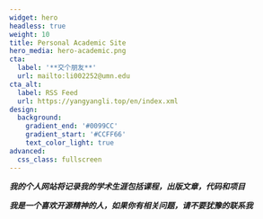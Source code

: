 ```yaml
---
widget: hero
headless: true
weight: 10
title: Personal Academic Site
hero_media: hero-academic.png
cta:
  label: '**交个朋友**'
  url: mailto:li002252@umn.edu
cta_alt:
  label: RSS Feed
  url: https://yangyangli.top/en/index.xml
design:
  background:
    gradient_end: '#0099CC'
    gradient_start: '#CCFF66'
    text_color_light: true
advanced:
  css_class: fullscreen
---
```


**_我的个人网站将记录我的学术生涯包括课程，出版文章，代码和项目_**

**_我是一个喜欢开源精神的人，如果你有相关问题，请不要犹豫的联系我_**
